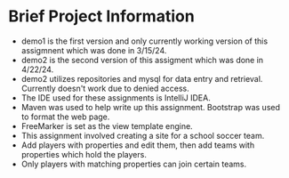 # Brief Project Information
- demo1 is the first version and only currently working version of this assigmnent which was done in 3/15/24.
- demo2 is the second version of this assigment which was done in 4/22/24.
- demo2 utilizes repositories and mysql for data entry and retrieval. Currently doesn't work due to denied access.
- The IDE used for these assignments is IntelliJ IDEA.
- Maven was used to help write up this assignment. Bootstrap was used to format the web page.
- FreeMarker is set as the view template engine.
- This assignment involved creating a site for a school soccer team.
- Add players with properties and edit them, then add teams with properties which hold the players.
- Only players with matching properties can join certain teams.
